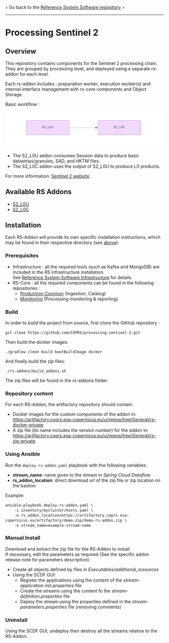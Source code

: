 :arrow_heading_up:
Go back to the
[Reference System Software repository](https://github.com/COPRS/reference-system-software)
:arrow_heading_up:

---

# Processing Sentinel 2

## Overview

This repository contains components for the Sentinel 2 processing chain.  
They are grouped by processing level, and deployed using a separate rs-addon for each level.

Each rs-addon includes : preparation worker, execution worker(s) and internal interface management
with rs-core components and Object Storage.

Basic workflow :  
![](inputs/media/s2_basic_workflow.png)

- The S2_L0U addon consumes Session data to produce basic datastrips/granules, SAD, and HKTM files.
- The S2_L0C addon uses the output of S2_L0U to produce L0 products.

For more information: [Sentinel 2 website](https://sentinels.copernicus.eu/web/sentinel/missions/sentinel-2).

## Available RS Addons

- [S2_L0U](rs-addons/S2_L0U)
- [S2_L0C](rs-addons/S2_L0C)

## Installation

Each RS-Addon will provide its own specific installation instructions, which may be found in their respective directory (see [above](#available-rs-addons)).

### Prerequisites

- Infrastructure : all the required tools (such as Kafka and MongoDB) are included in the RS infrastructure installation.  
  See  [Reference System Software Infrastructure](https://github.com/COPRS/infrastructure) for details.
- RS-Core : all the required components can be found in the following repositories :
    - [Production-Common](https://github.com/COPRS/production-common) (Ingestion, Catalog)
    - [Monitoring](https://github.com/COPRS/monitoring) (Processing monitoring & reporting)

### Build

In order to build the project from source, first clone the GitHub repository :

```shellsession
git clone https://github.com/COPRS/processing-sentinel-2.git
```

Then build the docker images:

```shellsession
./gradlew clean build bootBuildImage docker
```

And finally build the zip files:

```shellsession
./rs-addons/build_addons.sh
```

The zip files will be found in the rs-addons folder.

### Repository content

For each RS-Addon, the artifactory repository should contain:

- Docker images for the custom components of the addon in:  
  https://artifactory.coprs.esa-copernicus.eu/ui/repos/tree/General/rs-docker-private
- A zip file (its name includes the version number) for the addon in:  
  https://artifactory.coprs.esa-copernicus.eu/ui/repos/tree/General/rs-zip-private

### Using Ansible

Run the `deploy-rs-addon.yaml` playbook with the following variables:

- **stream_name**: name given to the stream in *Spring Cloud Dataflow*
- **rs_addon_location**: direct download url of the zip file or zip location on the bastion

Example:

```shellsession
ansible-playbook deploy-rs-addon.yaml \
    -i inventory/mycluster/hosts.yaml \
    -e rs_addon_location=https://artifactory.coprs.esa-copernicus.eu/artifactory/demo-zip/demo-rs-addon.zip \
    -e stream_name=example-stream-name
```

### Manual Install

Download and extract the zip file for the RS-Addon to install.  
If necessary, edit the parameters as required (See the specific addon release note for parameters description).

- Create all objects defined by files in _Executables/additional_resources_
- Using the SCDF GUI:
    - Register the applications using the content of the _stream-application-list.properties_ file
    - Create the streams using the content fo the _stream-definition.properties_ file
    - Deploy the stream using the properties defined in the _stream-parameters.properties_ file (removing comments)

### Uninstall

Using the SCDF GUI, undeploy then destroy all the streams relative to the RS-Addon.
